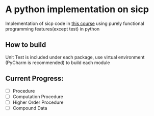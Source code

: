# A python implementation on sicp

Implementation of sicp code in 
[this course](https://b23.tv/SzpfL3) using purely 
functional programming features(except test) in python

## How to build
Unit Test is included under each package, use virtual environment
(PyCharm is recommended) to build each module 

## Current Progress:
- [ ] Procedure
- [ ] Computation Procedure
- [ ] Higher Order Procedure
- [ ] Compound Data
